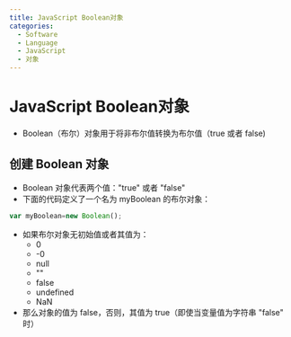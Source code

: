 ```yaml
---
title: JavaScript Boolean对象
categories:
  - Software
  - Language
  - JavaScript
  - 对象
---
```

# JavaScript Boolean对象

- Boolean（布尔）对象用于将非布尔值转换为布尔值（true 或者 false)

## 创建 Boolean 对象

- Boolean 对象代表两个值："true" 或者 "false"
- 下面的代码定义了一个名为 myBoolean 的布尔对象：

```js
var myBoolean=new Boolean();
```

- 如果布尔对象无初始值或者其值为：
    - 0
    - -0
    - null
    - ""
    - false
    - undefined
    - NaN
- 那么对象的值为 false，否则，其值为 true（即使当变量值为字符串 "false" 时）